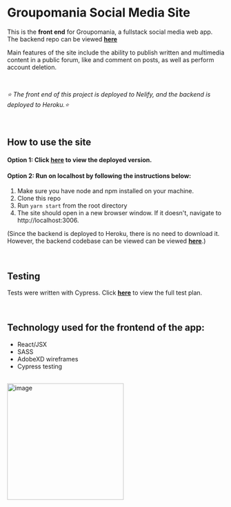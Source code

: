 # Groupomania Social Media Site

This is the **front end** for Groupomania, a fullstack social media web app. The backend repo can be viewed [**here**](https://github.com/basiltime/groupomania-server)

Main features of the site include the ability to publish written and multimedia content in a public forum, like and comment on posts, as well as perform account deletion.

<br>

*⭐️ The front end of this project is deployed to Nelify, and the backend is deployed to Heroku.⭐️*

<br>

## How to use the site ##

#### **Option 1**: Click [**here**](https://groupomania-site.netlify.app)  to view the deployed version. ####

#### **Option 2**: Run on localhost by following the instructions below: ####

1. Make sure you have node and npm installed on your machine.
2. Clone this repo
3. Run `yarn start` from the root directory
4. The site should open in a new browser window. If it doesn't, navigate to http://localhost:3006.

(Since the backend is deployed to Heroku, there is no need to download it. However, the backend codebase can be viewed can be viewed [**here**](https://github.com/basiltime/groupomania-server).)

<br>

## Testing ##

Tests were written with Cypress. Click [**here**](https://docs.google.com/document/d/1Hx5knZD0lctK5jXCKRUZPb5XHBm8kFpGLrYNlqBQHxE/edit?usp=sharing) to view the full test plan. 

<br>

## Technology used for the frontend of the app: ##


- React/JSX
- SASS
- AdobeXD wireframes
- Cypress testing
  

<br>

<img width="270" alt="image" src="https://user-images.githubusercontent.com/70965823/133868757-cb0ce9a0-fc3e-4825-a970-029cd22f78cb.png">

